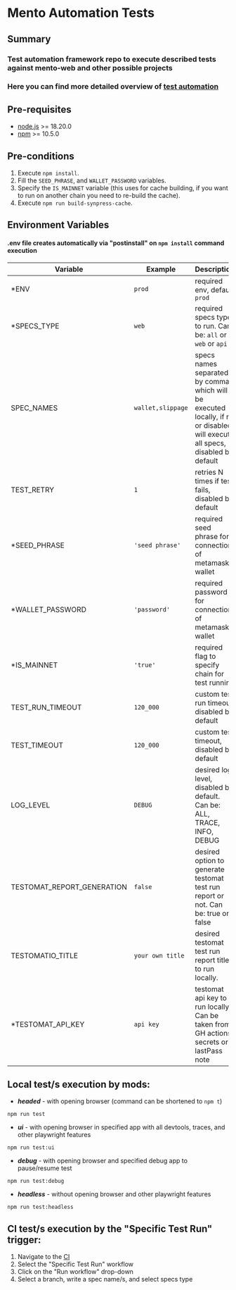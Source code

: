 # Mento Automation Tests

## Summary

### Test automation framework repo to execute described tests against mento-web and other possible projects

### Here you can find more detailed overview of [test automation](https://www.notion.so/mentolabs/Test-Automation-12da2148cc5c8010bae9cf8150e5c13f)

## Pre-requisites

- [node.js](https://nodejs.org/en) >= 18.20.0
- [npm](https://nodejs.org/en) >= 10.5.0

## Pre-conditions

1. Execute `npm install`.
2. Fill the `SEED_PHRASE`, and `WALLET_PASSWORD` variables.
3. Specify the `IS_MAINNET` variable (this uses for cache building, if you want to run on another chain you need to re-build the cache).
4. Execute `npm run build-synpress-cache`.

## Environment Variables

#### .env file creates automatically via "postinstall" on `npm install` command execution

| Variable                   | Example           | Description                                                                                                                  |
| -------------------------- | ----------------- | ---------------------------------------------------------------------------------------------------------------------------- |
| \*ENV                      | `prod`            | required env, default `prod`                                                                                                 |
| \*SPECS_TYPE               | `web`             | required specs type to run. Can be: `all` or `web` or `api`                                                                  |
| SPEC_NAMES                 | `wallet,slippage` | specs names separated by comma which will be executed locally, if no or disabled will execute all specs, disabled by default |
| TEST_RETRY                 | `1`               | retries N times if test fails, disabled by default                                                                           |
| \*SEED_PHRASE              | `'seed phrase'`   | required seed phrase for connection of metamask wallet                                                                       |
| \*WALLET_PASSWORD          | `'password'`      | required password for connection of metamask wallet                                                                          |
| \*IS_MAINNET               | `'true'`          | required flag to specify chain for test running                                                                              |
| TEST_RUN_TIMEOUT           | `120_000`         | custom test run timeout, disabled by default                                                                                 |
| TEST_TIMEOUT               | `120_000`         | custom test timeout, disabled by default                                                                                     |
| LOG_LEVEL                  | `DEBUG`           | desired log level, disabled by default. Can be: ALL, TRACE, INFO, DEBUG                                                      |
| TESTOMAT_REPORT_GENERATION | `false`           | desired option to generate testomat test run report or not. Can be: true or false                                            |
| TESTOMATIO_TITLE           | `your own title`  | desired testomat test run report title to run locally.                                                                       |
| \*TESTOMAT_API_KEY         | `api key`         | testomat api key to run locally. Can be taken from GH actions secrets or lastPass note                                       |

## Local test/s execution by mods:

- _**headed**_ - with opening browser (command can be shortened to `npm t`)

`npm run test`

- _**ui**_ - with opening browser in specified app with all devtools, traces, and other playwright features

`npm run test:ui`

- _**debug**_ - with opening browser and specified debug app to pause/resume test

`npm run test:debug`

- _**headless**_ - without opening browser and other playwright features

`npm run test:headless`

## CI test/s execution by the "Specific Test Run" trigger:

1. Navigate to the [CI](https://github.com/mento-protocol/mento-automation-tests/actions)
2. Select the "Specific Test Run" workflow
3. Click on the "Run workflow" drop-down
4. Select a branch, write a spec name/s, and select specs type
